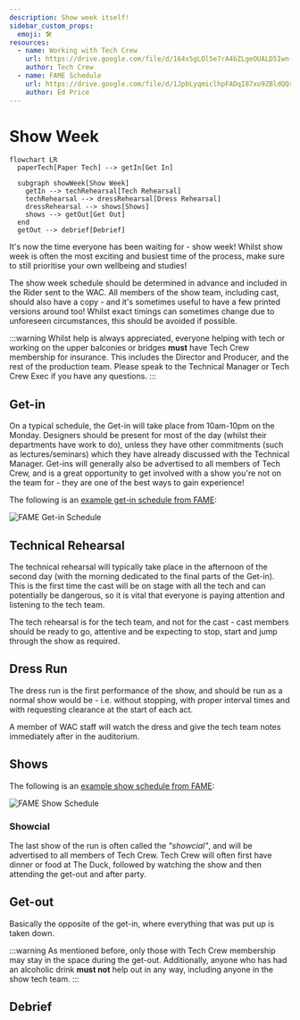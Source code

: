 ```yaml
---
description: Show week itself!
sidebar_custom_props:
  emoji: 🛠️
resources:
  - name: Working with Tech Crew
    url: https://drive.google.com/file/d/164x5gLOl5e7rA4bZLgeOUALD5Iwn-_PC/view?usp=sharing
    author: Tech Crew
  - name: FAME Schedule
    url: https://drive.google.com/file/d/1JpbLyqmiclhpFADqI87xo9ZBldQQrjsI/view?usp=sharing
    author: Ed Price
---
```

# Show Week

```mermaid
flowchart LR
  paperTech[Paper Tech] --> getIn[Get In]

  subgraph showWeek[Show Week]
    getIn --> techRehearsal[Tech Rehearsal]
    techRehearsal --> dressRehearsal[Dress Rehearsal]
    dressRehearsal --> shows[Shows]
    shows --> getOut[Get Out]
  end
  getOut --> debrief[Debrief]
```

It's now the time everyone has been waiting for - show week! Whilst show week is often the most exciting and busiest
time of the process, make sure to still prioritise your own wellbeing and studies!

The show week schedule should be determined in advance and included in the Rider sent to the WAC. All members of the
show team, including cast, should also have a copy - and it's sometimes useful to have a few printed versions around 
too! Whilst exact timings can sometimes change due to unforeseen circumstances, this should be avoided if possible.

:::warning
Whilst help is always appreciated, everyone helping with tech or working on the upper balconies or bridges **must** 
have Tech Crew membership for insurance. This includes the Director and Producer, and the rest of the production 
team. Please speak to the Technical Manager or Tech Crew Exec if you have any questions.
:::

## Get-in

On a typical schedule, the Get-in will take place from 10am-10pm on the Monday. Designers should be present for most of
the day (whilst their departments have work to do), unless they have other commitments (such as lectures/seminars)
which they have already discussed with the Technical Manager. Get-ins will generally also be advertised to all members
of Tech Crew, and is a great opportunity to get involved with a show you're not on the team for - they are one of the
best ways to gain experience!

The following is an
[example get-in schedule from FAME](https://drive.google.com/file/d/1JpbLyqmiclhpFADqI87xo9ZBldQQrjsI/view?usp=sharing):

![FAME Get-in Schedule](fame-getin-schedule.jpg)

## Technical Rehearsal

The technical rehearsal will typically take place in the afternoon of the second day (with the morning dedicated to
the final parts of the Get-in). This is the first time the cast will be on stage with all the tech and can potentially
be dangerous, so it is vital that everyone is paying attention and listening to the tech team.

The tech rehearsal is for the tech team, and not for the cast - cast members should be ready to go, attentive and be
expecting to stop, start and jump through the show as required.

## Dress Run

The dress run is the first performance of the show, and should be run as a normal show would be - i.e. without 
stopping, with proper interval times and with requesting clearance at the start of each act.

A member of WAC staff will watch the dress and give the tech team notes immediately after in the 
auditorium.

## Shows

The following is an
[example show schedule from FAME](https://drive.google.com/file/d/1JpbLyqmiclhpFADqI87xo9ZBldQQrjsI/view?usp=sharing):

![FAME Show Schedule](fame-show-schedule.jpg)

### Showcial

The last show of the run is often called the *"showcial"*, and will be advertised to all members of Tech Crew. Tech
Crew will often first have dinner or food at The Duck, followed by watching the show and then attending the get-out 
and after party.

## Get-out

Basically the opposite of the get-in, where everything that was put up is taken down.

:::warning
As mentioned before, only those with Tech Crew membership may stay in the space during the get-out. Additionally,
anyone who has had an alcoholic drink **must not** help out in any way, including anyone in the show tech team.
:::


## Debrief